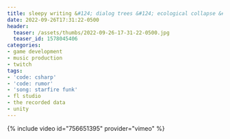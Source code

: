 ```yaml
---
title: sleepy writing &#124; dialog trees &#124; ecological collapse &#124; day 13
date: 2022-09-26T17:31:22-0500
header:
  teaser: /assets/thumbs/2022-09-26-17-31-22-0500.jpg
  teaser_id: 1578045406
categories:
- game development
- music production
- twitch
tags:
- 'code: csharp'
- 'code: rumor'
- 'song: starfire funk'
- fl studio
- the recorded data
- unity
---
```

{% include video id="756651395" provider="vimeo" %}

